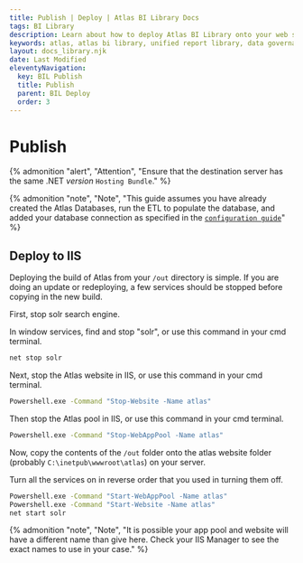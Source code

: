 ```yaml
---
title: Publish | Deploy | Atlas BI Library Docs
tags: BI Library
description: Learn about how to deploy Atlas BI Library onto your web server. Atlas BI Library runs on .NET 5 and is easily deployed from Visual Studio.
keywords: atlas, atlas bi library, unified report library, data governance, database, publishing, iis, deploy, visual studio
layout: docs_library.njk
date: Last Modified
eleventyNavigation:
  key: BIL Publish
  title: Publish
  parent: BIL Deploy
  order: 3
---
```


# Publish

{% admonition
   "alert",
   "Attention",
   "Ensure that the destination server has the same .NET *version* `Hosting Bundle`."
%}

{% admonition
   "note",
   "Note",
   "This guide assumes you have already created the Atlas Databases, run the ETL to populate the database, and added your database connection as specified in the [`configuration guide`](/docs/bi-library/deploy/configuration/)"
%}

## Deploy to IIS

Deploying the build of Atlas from your `/out` directory is simple. If you are doing an update or redeploying, a few services should be stopped before copying in the new build.

First, stop solr search engine.

In window services, find and stop "solr", or use this command in your cmd terminal.

```bash
net stop solr
```

Next, stop the Atlas website in IIS, or use this command in your cmd terminal.

```bash
Powershell.exe -Command "Stop-Website -Name atlas"
```

Then stop the Atlas pool in IIS, or use this command in your cmd terminal.

```bash
Powershell.exe -Command "Stop-WebAppPool -Name atlas"
```

Now, copy the contents of the `/out` folder onto the atlas website folder (probably `C:\inetpub\wwwroot\atlas`) on your server.

Turn all the services on in reverse order that you used in turning them off.

```bash
Powershell.exe -Command "Start-WebAppPool -Name atlas"
Powershell.exe -Command "Start-Website -Name atlas"
net start solr
```

{% admonition
   "note",
   "Note",
   "It is possible your app pool and website will have a different name than give here. Check your IIS Manager to see the exact names to use in your case."
%}
